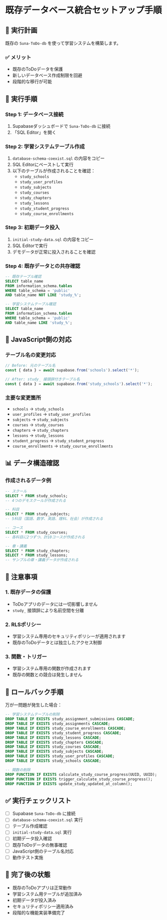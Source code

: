 # 既存データベース統合セットアップ手順

## 🎯 **実行計画**

既存の `Suna-ToDo-db` を使って学習システムを構築します。

### ✅ **メリット**
- 既存のToDoデータを保護
- 新しいデータベース作成制限を回避
- 段階的な移行が可能

## 📝 **実行手順**

### Step 1: データベース接続
1. Supabaseダッシュボードで `Suna-ToDo-db` に接続
2. 「SQL Editor」を開く

### Step 2: 学習システムテーブル作成
1. `database-schema-coexist.sql` の内容をコピー
2. SQL Editorにペーストして実行
3. 以下のテーブルが作成されることを確認：
   - `study_schools`
   - `study_user_profiles`
   - `study_subjects`
   - `study_courses`
   - `study_chapters`
   - `study_lessons`
   - `study_student_progress`
   - `study_course_enrollments`

### Step 3: 初期データ投入
1. `initial-study-data.sql` の内容をコピー
2. SQL Editorで実行
3. デモデータが正常に投入されることを確認

### Step 4: 既存データとの共存確認
```sql
-- 既存テーブル確認
SELECT table_name 
FROM information_schema.tables 
WHERE table_schema = 'public' 
AND table_name NOT LIKE 'study_%';

-- 学習システムテーブル確認
SELECT table_name 
FROM information_schema.tables 
WHERE table_schema = 'public' 
AND table_name LIKE 'study_%';
```

## 🔧 **JavaScript側の対応**

### テーブル名の変更対応
```javascript
// Before: 元のテーブル名
const { data } = await supabase.from('schools').select('*');

// After: study_ 接頭辞付きテーブル名
const { data } = await supabase.from('study_schools').select('*');
```

### 主要な変更箇所
- `schools` → `study_schools`
- `user_profiles` → `study_user_profiles`
- `subjects` → `study_subjects`
- `courses` → `study_courses`
- `chapters` → `study_chapters`
- `lessons` → `study_lessons`
- `student_progress` → `study_student_progress`
- `course_enrollments` → `study_course_enrollments`

## 📊 **データ構造確認**

### 作成されるデータ例
```sql
-- スクール
SELECT * FROM study_schools;
-- 4つのデモスクールが作成される

-- 科目
SELECT * FROM study_subjects;
-- 5科目（国語、数学、英語、理科、社会）が作成される

-- コース
SELECT * FROM study_courses;
-- 各科目に2つずつ、計10コースが作成される

-- 章・講義
SELECT * FROM study_chapters;
SELECT * FROM study_lessons;
-- サンプルの章・講義データが作成される
```

## 🚨 **注意事項**

### 1. 既存データの保護
- ToDoアプリのデータには一切影響しません
- `study_` 接頭辞により名前空間を分離

### 2. RLSポリシー
- 学習システム専用のセキュリティポリシーが適用されます
- 既存のToDoデータとは独立したアクセス制御

### 3. 関数・トリガー
- 学習システム専用の関数が作成されます
- 既存の関数との競合は発生しません

## 🔄 **ロールバック手順**

万が一問題が発生した場合：

```sql
-- 学習システムテーブルの削除
DROP TABLE IF EXISTS study_assignment_submissions CASCADE;
DROP TABLE IF EXISTS study_assignments CASCADE;
DROP TABLE IF EXISTS study_course_enrollments CASCADE;
DROP TABLE IF EXISTS study_student_progress CASCADE;
DROP TABLE IF EXISTS study_lessons CASCADE;
DROP TABLE IF EXISTS study_chapters CASCADE;
DROP TABLE IF EXISTS study_courses CASCADE;
DROP TABLE IF EXISTS study_subjects CASCADE;
DROP TABLE IF EXISTS study_user_profiles CASCADE;
DROP TABLE IF EXISTS study_schools CASCADE;

-- 関数の削除
DROP FUNCTION IF EXISTS calculate_study_course_progress(UUID, UUID);
DROP FUNCTION IF EXISTS trigger_calculate_study_course_progress();
DROP FUNCTION IF EXISTS update_study_updated_at_column();
```

## ✅ **実行チェックリスト**

- [ ] Supabase `Suna-ToDo-db` に接続
- [ ] `database-schema-coexist.sql` 実行
- [ ] テーブル作成確認
- [ ] `initial-study-data.sql` 実行
- [ ] 初期データ投入確認
- [ ] 既存ToDoデータの無事確認
- [ ] JavaScript側のテーブル名対応
- [ ] 動作テスト実施

## 🎉 **完了後の状態**

- 既存のToDoアプリは正常動作
- 学習システム用テーブルが追加済み
- 初期データが投入済み
- セキュリティポリシー適用済み
- 段階的な機能実装準備完了 